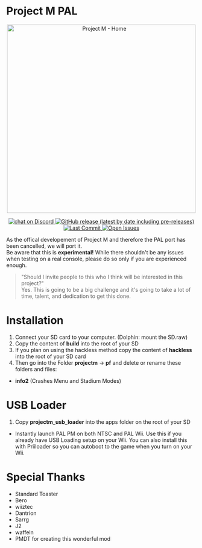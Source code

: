 # Project M PAL
<p align="center">
  <a href="https://pmunofficial.com/en/">
    <img
      alt="Project M - Home"
      src="https://cdn.discordapp.com/attachments/354710650536329216/407576479967215617/PM_Logo_with_proper_white_background.png"
      width="500"
    />
  </a>
</p>
<p align="center">
  <a href="https://discord.gg/fSKMnzN">
    <img
      alt="chat on Discord"
      src="https://img.shields.io/discord/446038464979271721?style=for-the-badge&label=Discord&logo=discord"
    />
  </a>
  <a href="https://github.com/Kirbeast/Project-M-PAL/releases/latest">
    <img
      alt="GitHub release (latest by date including pre-releases)"
      src="https://img.shields.io/github/v/release/Kirbeast/Project-M-PAL?include_prereleases&style=for-the-badge"
    />
  </a>
  <a href="https://github.com/Kirbeast/Project-M-PAL/commits/master">
    <img
      alt="Last Commit"
      src="https://img.shields.io/github/last-commit/Kirbeast/Project-M-PAL?color=%239cf&style=for-the-badge"
    />
      </a>
    <a href="https://github.com/Kirbeast/Project-M-PAL/issues">
    <img
      alt="Open Issues"
      src="https://img.shields.io/github/issues-raw/Kirbeast/Project-M-PAL?style=for-the-badge"
    />
  </a>
</p>


As the offical developement of Project M and therefore the PAL port has been cancelled, we will port it.  
Be aware that this is **experimental!** While there shouldn't be any issues when testing on a real console, please do so only if you are experienced enough.

> "Should I invite people to this who I think will be interested in this project?"<br/>
Yes. This is going to be a big challenge and it's going to take a lot of time, talent, and dedication to get this done.

# Installation
1. Connect your SD card to your computer. (Dolphin: mount the SD.raw)
2. Copy the content of **build** into the root of your SD
3. If you plan on using the hackless method copy the content of **hackless** into the root of your SD card
4. Then go into the Folder **projectm** -> **pf** and delete or rename these folders and files:

- **info2** (Crashes Menu and Stadium Modes)

# USB Loader
1. Copy **projectm_usb_loader** into the apps folder on the root of your SD
- Instantly launch PAL PM on both NTSC and PAL Wii.
Use this if you already have USB Loading setup on your Wii.
You can also install this with Priiloader so you can autoboot to the game when you turn on your Wii.

# Special Thanks
- Standard Toaster
- Bero
- wiiztec
- Dantrion
- Sarrg
- J2
- waffeln
- PMDT for creating this wonderful mod
